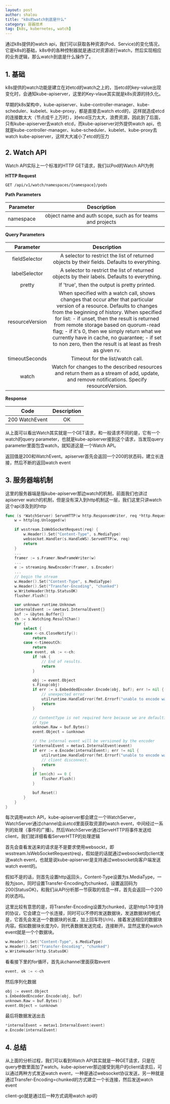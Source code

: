 ```yaml
---
layout: post
author: shalou
title: "k8s的watch到底是什么"
category: 容器技术
tag: [k8s, kubernetes, watch]
---
```


通过k8s提供的watch api，我们可以获取各种资源(Pod、Service)的变化情况，它是k8s的基础，k8s中的各种控制器就是通过对资源进行watch，然后实现相应的业务逻辑，那么watch到底是什么操作了。

## 1. 基础
k8s提供的watch功能是建立在对etcd的watch之上的，当etcd的key-value出现变化时，会通知kube-apiserver，这里的Key-vlaue其实就是k8s资源的持久化。

早期的k8s架构中，kube-apiserver、kube-controller-manager、kube-scheduler、kubelet、kube-proxy，都是直接去watch etcd的，这样就造成etcd的连接数太大（节点成千上万时），对etcd压力太大，浪费资源，因此到了后面，只有kube-apiserver去watch etcd，而kube-apiserver对外提供watch api，也就是kube-controller-manager、kube-scheduler、kubelet、kube-proxy去watch kube-apiserver，这样大大减小了etcd的压力

<!-- more -->

## 2. Watch API

Watch API实际上一个标准的HTTP GET请求，我们以Pod的Watch API为例

**HTTP Request**

```
GET /api/v1/watch/namespaces/{namespace}/pods
```

**Path Parameters**

|Parameter|Description|
|:--:|:--:|
|namespace|object name and auth scope, such as for teams and projects|

**Query Parameters**

|Parameter|Description|
|:--:|:--:|
|fieldSelector|A selector to restrict the list of returned objects by their fields. Defaults to everything.|
|labelSelector|A selector to restrict the list of returned objects by their labels. Defaults to everything.|
|pretty|If 'true', then the output is pretty printed.|
|resourceVersion|When specified with a watch call, shows changes that occur after that particular version of a resource. Defaults to changes from the beginning of history. When specified for list: - if unset, then the result is returned from remote storage based on quorum-read flag; - if it's 0, then we simply return what we currently have in cache, no guarantee; - if set to non zero, then the result is at least as fresh as given rv.|
|timeoutSeconds|Timeout for the list/watch call.|
|watch|Watch for changes to the described resources and return them as a stream of add, update, and remove notifications. Specify resourceVersion.|


**Response**

|Code|Description|
|:--:|:--:|
|200 WatchEvent|OK|


从上面可以看出Watch其实就是一个GET请求，和一般请求不同的是，它有一个watch的query parameter，也就是kube-apiserver接到这个请求，当发现query parameter里面包含watch，就知道这是一个Watch API。

返回值是200和WatchEvent。apiserver首先会返回一个200的状态码，建立长连接，然后不断的返回watch event

## 3. 服务器端机制

这里的服务器端是指kube-apiserver那边watch的机制，前面我们也讲过apiserver watch的机制，但是没有深入到http机制这一层，我们这里只讲watch这个api涉及到的http

```go
func (s *WatchServer) ServeHTTP(w http.ResponseWriter, req *http.Request) {
    w = httplog.Unlogged(w)

    if wsstream.IsWebSocketRequest(req) {
        w.Header().Set("Content-Type", s.MediaType)
        websocket.Handler(s.HandleWS).ServeHTTP(w, req)
        return
    }
    ...
    framer := s.Framer.NewFrameWriter(w)
    ...
    e := streaming.NewEncoder(framer, s.Encoder)
    ...
    // begin the stream
    w.Header().Set("Content-Type", s.MediaType)
    w.Header().Set("Transfer-Encoding", "chunked")
    w.WriteHeader(http.StatusOK)
    flusher.Flush()

    var unknown runtime.Unknown
    internalEvent := &metav1.InternalEvent{}
    buf := &bytes.Buffer{}
    ch := s.Watching.ResultChan()
    for {
        select {
        case <-cn.CloseNotify():
            return
        case <-timeoutCh:
            return
        case event, ok := <-ch:
            if !ok {
                // End of results.
                return
            }

            obj := event.Object
            s.Fixup(obj)
            if err := s.EmbeddedEncoder.Encode(obj, buf); err != nil {
                // unexpected error
                utilruntime.HandleError(fmt.Errorf("unable to encode watch object: %v", err))
                return
            }

            // ContentType is not required here because we are defaulting to the serializer
            // type
            unknown.Raw = buf.Bytes()
            event.Object = &unknown

            // the internal event will be versioned by the encoder
            *internalEvent = metav1.InternalEvent(event)
            if err := e.Encode(internalEvent); err != nil {
                utilruntime.HandleError(fmt.Errorf("unable to encode watch object: %v (%#v)", err, e))
                // client disconnect.
                return
            }
            if len(ch) == 0 {
                flusher.Flush()
            }

            buf.Reset()
        }
    }
}
```
每次调用watch API，kube-apiserver都会建立一个WatchServer，WatchServer通过channel会从etcd里面获取资源的watch event，中间经过一系列的处理（事件的广播）。然后WatchServer通过ServeHTTP将事件发送给client，我们就详细看看ServerHTTP的处理逻辑

首先会查看发送来的请求是不是要求使用websockt，即wsstream.IsWebSocketRequest(req)，假如是的话就通过websocket向client发送watch event，也就是说kube-apiserver是支持通过websocket向客户端发送watch event的。

假如不是的话，则首先设置http返回头，Content-Type设置为s.MediaType，一般为json，同时设置Transfer-Encoding为chunked，设置返回码为200(StatusOK)，和我们从API分析那一节获取的信息一样，首先会返回一个200的状态吗。

这里比较有意思的是，将Transfer-Encoding设置为chunked，这是http1.1中支持的协议，它会建立一个长连接，同时可以不停的发送数据块，发送数据块的格式是，它首先会发送一个数据块的长度，加上回车符(/r/n)，接着发送相应的数据块内容。假如数据块长度为0，则代表数据发送完成，连接断开。显然这里的watch event就是一个个数据块。

```go
w.Header().Set("Content-Type", s.MediaType)
w.Header().Set("Transfer-Encoding", "chunked")
w.WriteHeader(http.StatusOK)
```

看看接下里的for循环，首先从channel里面获取event

```go
event, ok := <-ch
```

然后序列化数据

```go
obj := event.Object
s.EmbeddedEncoder.Encode(obj, buf)
unknown.Raw = buf.Bytes()
event.Object = &unknown
```

最后将数据发送出去

```go
*internalEvent = metav1.InternalEvent(event)
e.Encode(internalEvent)
```


## 4. 总结
从上面的分析过程，我们可以看到Watch API其实就是一种GET请求，只是在query参数里面加了watch。kube-apiserver那边接受到用户的client请求后，可以通过两种方式发送watch event，一种是通过websocket协议发送，另一种就是通过Transfer-Encoding=chunked的方式建立一个长连接，然后发送watch event

client-go就是通过后一种方式调用watch api的
